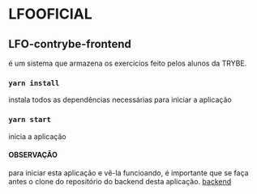 # LFOOFICIAL

## LFO-contrybe-frontend
é um sistema que armazena os exercícios feito pelos alunos da TRYBE.

### `yarn install`
instala todos as dependências necessárias para iniciar a aplicação

### `yarn start`
inicia a aplicação
#### OBSERVAÇÂO
para iniciar esta aplicação e vê-la funcioando, é importante que se faça antes o clone do repositório do backend desta aplicação.
[backend](https://github.com/LuizFernandesOliveira/LFO-contrybe-backend)
